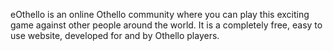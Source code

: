 eOthello is an online Othello community where you can play this exciting game against other people around the world. It is a completely free, easy to use website, developed for and by Othello players.